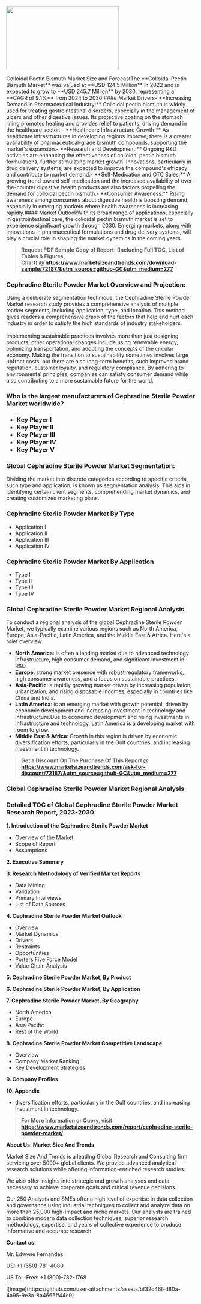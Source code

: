 <p><img class="alignnone size-medium wp-image-20088" src="https://ffe5etoiles.com/wp-content/uploads/2024/12/MST1-300x171.png" alt="" width="300" height="171" /></p>Colloidal Pectin Bismuth Market Size and ForecastThe **Colloidal Pectin Bismuth Market** was valued at **USD 124.5 Million** in 2022 and is expected to grow to **USD 245.7 Million** by 2030, representing a **CAGR of 9.1%** from 2024 to 2030.#### Market Drivers- **Increasing Demand in Pharmaceutical Industry:** Colloidal pectin bismuth is widely used for treating gastrointestinal disorders, especially in the management of ulcers and other digestive issues. Its protective coating on the stomach lining promotes healing and provides relief to patients, driving demand in the healthcare sector.  - **Healthcare Infrastructure Growth:** As healthcare infrastructures in developing regions improve, there is a greater availability of pharmaceutical-grade bismuth compounds, supporting the market's expansion.- **Research and Development:** Ongoing R&D activities are enhancing the effectiveness of colloidal pectin bismuth formulations, further stimulating market growth. Innovations, particularly in drug delivery systems, are expected to improve the compound's efficacy and contribute to market demand.- **Self-Medication and OTC Sales:** A growing trend toward self-medication and the increased availability of over-the-counter digestive health products are also factors propelling the demand for colloidal pectin bismuth.- **Consumer Awareness:** Rising awareness among consumers about digestive health is boosting demand, especially in emerging markets where health awareness is increasing rapidly.#### Market OutlookWith its broad range of applications, especially in gastrointestinal care, the colloidal pectin bismuth market is set to experience significant growth through 2030. Emerging markets, along with innovations in pharmaceutical formulations and drug delivery systems, will play a crucial role in shaping the market dynamics in the coming years.</p><blockquote id="" class=""><strong>Request PDF Sample Copy of Report: (Including Full TOC, List of Tables &amp; Figures, Chart)&nbsp;@&nbsp;<strong><a href="https://www.marketsizeandtrends.com/download-sample/72187/&utm_source=github-GC&utm_medium=277" target="_blank">https://www.marketsizeandtrends.com/download-sample/72187/&utm_source=github-GC&utm_medium=277</a></strong></strong></blockquote><h3 id="" class="">Cephradine Sterile Powder Market&nbsp;Overview and Projection:</h3><p id="" class="">Using a deliberate segmentation technique, the Cephradine Sterile Powder Market research study provides a comprehensive analysis of multiple market segments, including application, type, and location. This method gives readers a comprehensive grasp of the factors that help and hurt each industry in order to satisfy the high standards of industry stakeholders. <br /> <br />Implementing sustainable practices involves more than just designing products; other operational changes include using renewable energy, optimizing transportation, and adopting the concepts of the circular economy. Making the transition to sustainability sometimes involves large upfront costs, but there are also long-term benefits, such improved brand reputation, customer loyalty, and regulatory compliance. By adhering to environmental principles, companies can satisfy consumer demand while also contributing to a more sustainable future for the world.</p><h3 id="" class="">Who is the largest manufacturers of&nbsp;Cephradine Sterile Powder Market worldwide?</h3><h3 class=""><p><ul><li>Key Player I </li><li> Key Player II </li><li> Key Player III </li><li> Key Player IV </li><li> Key Player V</li></ul></p></h3><h3 id="" class="">Global&nbsp;Cephradine Sterile Powder Market Segmentation:</h3><p id="" class="">Dividing the market into discrete categories according to specific criteria, such type and application, is known as segmentation analysis. This aids in identifying certain client segments, comprehending market dynamics, and creating customized marketing plans.</p><h3 id="" class="">Cephradine Sterile Powder Market&nbsp;By Type</h3><p><p><ul><li>Application I</li><li> Application II</li><li> Application III</li><li> Application IV</p></li></ul></p></p><h3 id="" class="">Cephradine Sterile Powder Market&nbsp;By Application</h3><p class=""><p><ul><li>Type I</li><li> Type II</li><li> Type III</li><li> Type IV</li></ul></p></p><h3 id="" class="">Global Cephradine Sterile Powder Market Regional Analysis</h3><p id="" class="">To conduct a regional analysis of the global Cephradine Sterile Powder Market, we typically examine various regions such as North America, Europe, Asia-Pacific, Latin America, and the Middle East &amp; Africa. Here's a brief overview:</p><ul><li><strong>North America</strong>: is often a leading market due to advanced technology infrastructure, high consumer demand, and significant investment in R&amp;D.</li><li><strong>Europe</strong>: strong market presence with robust regulatory frameworks, high consumer awareness, and a focus on sustainable practices.</li><li><strong>Asia-Pacific</strong>: a rapidly growing market driven by increasing population, urbanization, and rising disposable incomes, especially in countries like China and India.</li><li><strong>Latin America</strong>: is an emerging market with growth potential, driven by economic development and increasing investment in technology and infrastructure.Due to economic development and rising investments in infrastructure and technology, Latin America is a developing market with room to grow.</li><li><strong>Middle East &amp; Africa</strong>: Growth in this region is driven by economic diversification efforts, particularly in the Gulf countries, and increasing investment in technology.</li></ul><blockquote id="" class=""><strong>Get a Discount On The Purchase Of This Report @ <strong><a href="https://www.marketsizeandtrends.com/ask-for-discount/72187/&utm_source=github-GC&utm_medium=277" target="_blank">https://www.marketsizeandtrends.com/ask-for-discount/72187/&utm_source=github-GC&utm_medium=277</a></strong></strong></blockquote><h3 id="" class="">Global Cephradine Sterile Powder Market Regional Analysis</h3><h3 id="" class="">Detailed TOC of Global Cephradine Sterile Powder Market Research Report, 2023-2030</h3><p id="" class=""><strong>1. Introduction of the Cephradine Sterile Powder Market</strong></p><ul><li>Overview of the Market</li><li>Scope of Report</li><li>Assumptions</li></ul><p id="" class=""><strong>2. Executive Summary</strong></p><p id="" class=""><strong>3. Research Methodology of Verified Market Reports</strong></p><ul><li>Data Mining</li><li>Validation</li><li>Primary Interviews</li><li>List of Data Sources</li></ul><p id="" class=""><strong>4. Cephradine Sterile Powder Market Outlook</strong></p><ul><li>Overview</li><li>Market Dynamics</li><li>Drivers</li><li>Restraints</li><li>Opportunities</li><li>Porters Five Force Model</li><li>Value Chain Analysis</li></ul><p id="" class=""><strong>5. Cephradine Sterile Powder Market, By Product</strong></p><p id="" class=""><strong>6. Cephradine Sterile Powder Market, By Application</strong></p><p id="" class=""><strong>7. Cephradine Sterile Powder Market, By Geography</strong></p><ul><li>North America</li><li>Europe</li><li>Asia Pacific</li><li>Rest of the World</li></ul><p id="" class=""><strong>8. Cephradine Sterile Powder Market Competitive Landscape</strong></p><ul><li>Overview</li><li>Company Market Ranking</li><li>Key Development Strategies</li></ul><p id="" class=""><strong>9. Company Profiles</strong></p><p id="" class=""><strong>10. Appendix</strong></p><ul><li>diversification efforts, particularly in the Gulf countries, and increasing investment in technology.</li></ul><blockquote id="" class=""><strong>For More Information or Query, visit <strong><strong><a href="https://www.marketsizeandtrends.com/report/cephradine-sterile-powder-market/" target="_blank">https://www.marketsizeandtrends.com/report/cephradine-sterile-powder-market/</a></strong></strong></strong></blockquote><p id="" class=""><strong>About Us: Market Size And Trends</strong></p><p id="" class="">Market Size And Trends is a leading Global Research and Consulting firm servicing over 5000+ global clients. We provide advanced analytical research solutions while offering information-enriched research studies.</p><p id="" class="">We also offer insights into strategic and growth analyses and data necessary to achieve corporate goals and critical revenue decisions.</p><p id="" class="">Our 250 Analysts and SMEs offer a high level of expertise in data collection and governance using industrial techniques to collect and analyze data on more than 25,000 high-impact and niche markets. Our analysts are trained to combine modern data collection techniques, superior research methodology, expertise, and years of collective experience to produce informative and accurate research.</p><p id="" class=""><strong>Contact us:</strong></p><p id="" class="">Mr. Edwyne Fernandes</p><p id="" class="">US: +1 (650)-781-4080</p><p id="" class="">US Toll-Free: +1 (800)-782-1768</p>
![image](https://github.com/user-attachments/assets/bf32c46f-d80a-4a95-9e3a-8a4665ff44e9)

